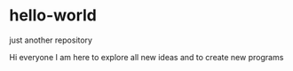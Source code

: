 # hello-world
just another repository

Hi everyone
I am here to explore all new ideas and to create new programs
